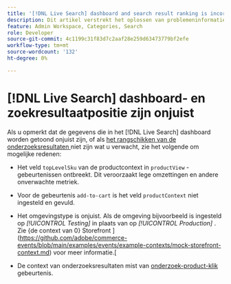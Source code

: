 ```yaml
---
title: '[!DNL Live Search] dashboard and search result ranking is incorrect'
description: Dit artikel verstrekt het oplossen van problemeninformatie als de gegevens in het  [!DNL Live Search]  dashboard onjuist zijn, of als het rangschikken van de onderzoeksresultaten niet is wat u verwacht.
feature: Admin Workspace, Categories, Search
role: Developer
source-git-commit: 4c1199c31f83d7c2aaf28e259d63473779bf2efe
workflow-type: tm+mt
source-wordcount: '132'
ht-degree: 0%

---
```


# [!DNL Live Search] dashboard- en zoekresultaatpositie zijn onjuist

Als u opmerkt dat de gegevens die in het [!DNL Live Search] dashboard worden getoond onjuist zijn, of als [ het rangschikken van de onderzoeksresultaten ](https://experienceleague.adobe.com/en/docs/commerce-merchant-services/live-search/live-search-admin/category-merch#ranking-strategies) niet zijn wat u verwacht, zie het volgende om mogelijke redenen:

* Het veld `topLevelSku` van de productcontext in `productView` -gebeurtenissen ontbreekt. Dit veroorzaakt lege omzettingen en andere onverwachte metriek.

* Voor de gebeurtenis `add-to-cart` is het veld `productContext` niet ingesteld en gevuld.

* Het omgevingstype is onjuist. Als de omgeving bijvoorbeeld is ingesteld op *[!UICONTROL Testing]* in plaats van op *[!UICONTROL Production]* . Zie {de context van 0} Storefront ](https://github.com/adobe/commerce-events/blob/main/examples/events/example-contexts/mock-storefront-context.md) voor meer informatie.[

* De context van onderzoeksresultaten mist van [ onderzoek-product-klik ](https://github.com/adobe/commerce-events/blob/main/examples/events/search-product-click.md) gebeurtenis.
